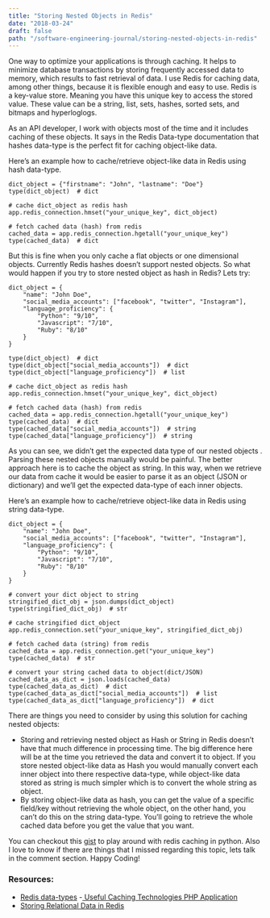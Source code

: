 ```yaml
---
title: "Storing Nested Objects in Redis"
date: "2018-03-24"
draft: false
path: "/software-engineering-journal/storing-nested-objects-in-redis"
---
```


One way to optimize your applications is through caching. It helps to minimize database transactions by storing frequently accessed data to memory, which results to fast retrieval of data. I use Redis for caching data, among other things, because it is flexible enough and easy to use. Redis is a key-value store. Meaning you have this unique key to access the stored value. These value can be a string, list, sets, hashes, sorted sets, and bitmaps and hyperloglogs.

As an API developer, I work with objects most of the time and it includes caching of these objects. It says in the Redis Data-type documentation that hashes data-type is the perfect fit for caching object-like data.

Here’s an example how to cache/retrieve object-like data in Redis using hash data-type.

```
dict_object = {"firstname": "John", "lastname": "Doe"}
type(dict_object)  # dict

# cache dict_object as redis hash
app.redis_connection.hmset("your_unique_key", dict_object)

# fetch cached data (hash) from redis 
cached_data = app.redis_connection.hgetall("your_unique_key")
type(cached_data)  # dict
```

But this is fine when you only cache a flat objects or one dimensional objects. Currently Redis hashes doesn’t support nested objects. So what would happen if you try to store nested object as hash in Redis? Lets try:

```
dict_object = {
	"name": "John Doe",
	"social_media_accounts": ["facebook", "twitter", "Instagram"],
	"language_proficiency": {
		"Python": "9/10", 
		"Javascript": "7/10",
		"Ruby": "8/10"
	}
}

type(dict_object)  # dict
type(dict_object["social_media_accounts"])  # dict
type(dict_object["language_proficiency"])  # list

# cache dict_object as redis hash
app.redis_connection.hmset("your_unique_key", dict_object)

# fetch cached data (hash) from redis
cached_data = app.redis_connection.hgetall("your_unique_key") 
type(cached_data)  # dict
type(cached_data["social_media_accounts"])  # string
type(cached_data["language_proficiency"])  # string
```

As you can see, we didn’t get the expected data type of our nested objects . Parsing these nested objects manually would be painful. The better approach here is to cache the object as string. In this way, when we retrieve our data from cache it would be easier to parse it as an object (JSON or dictionary) and we’ll get the expected data-type of each inner objects.

Here’s an example how to cache/retrieve object-like data in Redis using string data-type.

```
dict_object = {
	"name": "John Doe",
	"social_media_accounts": ["facebook", "twitter", "Instagram"],
	"language_proficiency": {
		"Python": "9/10", 
		"Javascript": "7/10",
		"Ruby": "8/10"
	}
}

# convert your dict object to string
stringified_dict_obj = json.dumps(dict_object)
type(stringified_dict_obj)  # str

# cache stringified dict_object
app.redis_connection.set("your_unique_key", stringified_dict_obj)

# fetch cached data (string) from redis
cached_data = app.redis_connection.get("your_unique_key") 
type(cached_data)  # str

# convert your string cached data to object(dict/JSON)
cached_data_as_dict = json.loads(cached_data)  
type(cached_data_as_dict)  # dict
type(cached_data_as_dict["social_media_accounts"])  # list
type(cached_data_as_dict["language_proficiency"])  # dict
```

There are things you need to consider by using this solution for caching nested objects:

- Storing and retrieving nested object as Hash or String in Redis doesn’t have that much difference in processing time. The big difference here will be at the time you retrieved the data and convert it to object. If you store nested object-like data as Hash you would manually convert each inner object into there respective data-type, while object-like data stored as string is much simpler which is to convert the whole string as object.
- By storing object-like data as hash, you can get the value of a specific field/key without retrieving the whole object, on the other hand, you can’t do this on the string data-type. You’ll going to retrieve the whole cached data before you get the value that you want.

You can checkout this [gist](https://gist.github.com/ryanermita/6371da82e1e2fd49806148cd3e54b979) to play around with redis caching in python. Also I love to know if there are things that I missed regarding this topic, lets talk in the comment section. Happy Coding!

### Resources:

- [Redis data-types](https://redis.io/topics/data-types)
-[ Useful Caching Technologies PHP Application](http://www.techthings.org/useful-caching-technologies-php-application)
- [Storing Relational Data in Redis](https://alexandergugel.svbtle.com/storing-relational-data-in-redis)